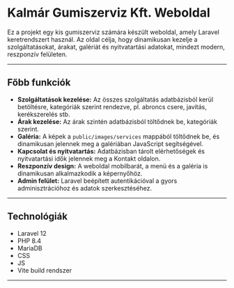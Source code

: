 # Kalmár Gumiszerviz Kft. Weboldal

Ez a projekt egy kis gumiszerviz számára készült weboldal, amely Laravel keretrendszert használ. Az oldal célja, hogy dinamikusan kezelje a szolgáltatásokat, árakat, galériát és nyitvatartási adatokat, mindezt modern, reszponzív felületen.

---

## Főbb funkciók

- **Szolgáltatások kezelése:** Az összes szolgáltatás adatbázisból kerül betöltésre, kategóriák szerint rendezve, pl. abroncs csere, javítás, kerékszerelés stb.
- **Árak kezelése:** Az árak szintén adatbázisból töltődnek be, kategóriák szerint.
- **Galéria:** A képek a `public/images/services` mappából töltődnek be, és dinamikusan jelennek meg a galériában JavaScript segítségével.
- **Kapcsolat és nyitvatartás:** Adatbázisban tárolt elérhetőségek és nyitvatartási idők jelennek meg a Kontakt oldalon.
- **Reszponzív design:** A weboldal mobilbarát, a menü és a galéria is dinamikusan alkalmazkodik a képernyőhöz.
- **Admin felület:** Laravel beépített autentikációval a gyors adminisztrációhoz és adatok szerkesztéséhez.

---

## Technológiák

- Laravel 12
- PHP 8.4
- MariaDB
- CSS
- JS
- Vite build rendszer

---